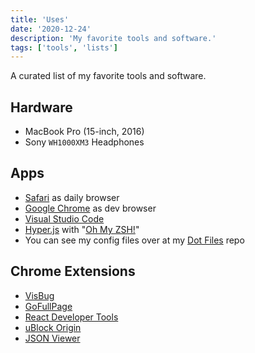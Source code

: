 ```yaml
---
title: 'Uses'
date: '2020-12-24'
description: 'My favorite tools and software.'
tags: ['tools', 'lists']
---
```


A curated list of my favorite tools and software.

## Hardware

- MacBook Pro (15-inch, 2016)
- Sony `WH1000XM3` Headphones

## Apps

- [Safari](https://www.apple.com/safari) as daily browser
- [Google Chrome](https://www.google.com/chrome) as dev browser
- [Visual Studio Code](https://code.visualstudio.com)
- [Hyper.js](https://hyper.is) with "[Oh My ZSH!](https://ohmyz.sh)"
- You can see my config files over at my [Dot Files](https://github.com/eneax/dotfiles) repo

## Chrome Extensions

- [VisBug](https://chrome.google.com/webstore/detail/visbug/cdockenadnadldjbbgcallicgledbeoc)
- [GoFullPage](https://chrome.google.com/webstore/detail/gofullpage-full-page-scre/fdpohaocaechififmbbbbbknoalclacl)
- [React Developer Tools](https://chrome.google.com/webstore/detail/react-developer-tools/fmkadmapgofadopljbjfkapdkoienihi?utm_source=chrome-ntp-icon)
- [uBlock Origin](https://chrome.google.com/webstore/detail/ublock-origin/cjpalhdlnbpafiamejdnhcphjbkeiagm?utm_source=chrome-ntp-icon)
- [JSON Viewer](https://chrome.google.com/webstore/detail/json-viewer/gbmdgpbipfallnflgajpaliibnhdgobh)
